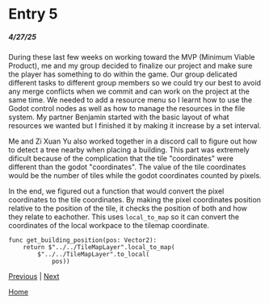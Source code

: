 # Entry 5
##### 4/27/25

During these last few weeks on working toward the MVP (Minimum Viable Product), me and my group decided to finalize our project and make sure the player has something to do within the game. Our group delicated different tasks to different group members so we could try our best to avoid any merge conflicts when we commit and can work on the project at the same time. We needed to add a resource menu so I learnt how to use the Godot control nodes as well as how to manage the resources in the file system. My partner Benjamin started with the basic layout of what resources we wanted but I finished it by making it increase by a set interval. 

Me and Zi Xuan Yu also worked together in a discord call to figure out how to detect a tree nearby when placing a building. This part was extremely dificult because of the complication that the tile "coordinates" were different than the godot "coordinates". The value of the tile coordinates would be the number of tiles while the godot coordinates counted by pixels. 

In the end, we figured out a function that would convert the pixel coordinates to the tile coordinates. By making the pixel coordinates position relative to the position of the tile, it checks the position of both and how they relate to eachother. This uses `local_to_map` so it can convert the coordinates of the local workpace to the tilemap coordinate. 

```GDscript
func get_building_position(pos: Vector2):
	return $"../../TileMapLayer".local_to_map(
		$"../../TileMapLayer".to_local(
			pos))
```
[Previous](entry04.md) | [Next](entry06.md)

[Home](../README.md)
